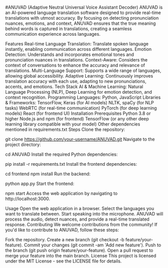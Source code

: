 #ANUVAD (Adaptive Neutral Universal Voice Assistant Decoder)
ANUVAD is an AI-powered language translation software designed to provide real-time translations with utmost accuracy. By focusing on detecting pronunciation nuances, emotions, and context, ANUVAD ensures that the true meaning behind words is captured in translations, creating a seamless communication experience across languages.

Features
Real-time Language Translation: Translate spoken language instantly, enabling communication across different languages.
Emotion Detection: Understands and incorporates emotional tones and pronunciation nuances in translations.
Context-Aware: Considers the context of conversations to enhance the accuracy and relevance of translations.
Multi-Language Support: Supports a wide range of languages, allowing global accessibility.
Adaptive Learning: Continuously improves translation accuracy with each use, adapting to new pronunciations, accents, and emotions.
Tech Stack
AI & Machine Learning: Natural Language Processing (NLP), Deep Learning for emotion detection, and context recognition.
Programming Languages: Python, JavaScript
Libraries & Frameworks:
TensorFlow, Keras (for AI models)
NLTK, spaCy (for NLP tasks)
WebRTC (for real-time communication)
PyTorch (for deep learning models)
React (for frontend UI)
Installation
Prerequisites
Python 3.8 or higher
Node.js and npm (for frontend)
TensorFlow (or any other deep learning library compatible with your model)
Other dependencies mentioned in requirements.txt
Steps
Clone the repository:


git clone https://github.com/your-username/ANUVAD.git
Navigate to the project directory:


cd ANUVAD
Install the required Python dependencies:


pip install -r requirements.txt
Install the frontend dependencies:


cd frontend
npm install
Run the backend:


python app.py
Start the frontend:


npm start
Access the web application by navigating to http://localhost:3000.

Usage
Open the web application in a browser.
Select the languages you want to translate between.
Start speaking into the microphone.
ANUVAD will process the audio, detect nuances, and provide a real-time translated response.
Contributing
We welcome contributions from the community! If you'd like to contribute to ANUVAD, follow these steps:

Fork the repository.
Create a new branch (git checkout -b feature/your-feature).
Commit your changes (git commit -am 'Add new feature').
Push to the branch (git push origin feature/your-feature).
Open a pull request to merge your feature into the main branch.
License
This project is licensed under the MIT License - see the LICENSE file for details.

